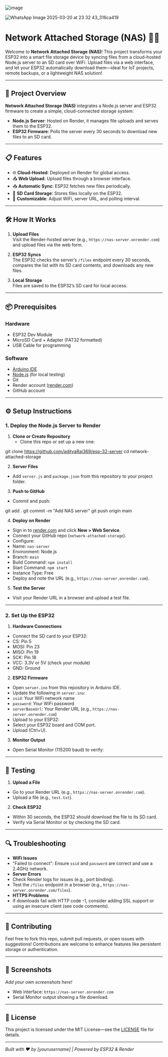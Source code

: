 ![image](https://github.com/user-attachments/assets/8c0c86e5-34e3-45ea-83dc-a9a94a2f9300)

![WhatsApp Image 2025-03-20 at 23 32 43_316ca419](https://github.com/user-attachments/assets/eab749b0-154d-433d-98db-93217105ff09)

# Network Attached Storage (NAS) 📡💾

Welcome to **Network Attached Storage (NAS)**! This project transforms your ESP32 into a smart file storage device by syncing files from a cloud-hosted Node.js server to an SD card over WiFi. Upload files via a web interface, and let your ESP32 automatically download them—ideal for IoT projects, remote backups, or a lightweight NAS solution!


---

## 🚀 Project Overview

**Network Attached Storage (NAS)** integrates a Node.js server and ESP32 firmware to create a simple, cloud-connected storage system:
- **Node.js Server**: Hosted on Render, it manages file uploads and serves them to the ESP32.
- **ESP32 Firmware**: Polls the server every 30 seconds to download new files to an SD card.

---

## 📋 Features
- 🌐 **Cloud-Hosted**: Deployed on Render for global access.
- 📤 **Web Upload**: Upload files through a browser interface.
- 📥 **Automatic Sync**: ESP32 fetches new files periodically.
- 💾 **SD Card Storage**: Stores files locally on the ESP32.
- 🔧 **Customizable**: Adjust WiFi, server URL, and polling interval.

---

## 🛠️ How It Works

1. **Upload Files**  
   Visit the Render-hosted server (e.g., `https://nas-server.onrender.com`) and upload files via the web form.

2. **ESP32 Syncs**  
   The ESP32 checks the server’s `/files` endpoint every 30 seconds, compares the list with its SD card contents, and downloads any new files.

3. **Local Storage**  
   Files are saved to the ESP32’s SD card for local access.


---

## 📦 Prerequisites

### Hardware
- ESP32 Dev Module
- MicroSD Card + Adapter (FAT32 formatted)
- USB Cable for programming

### Software
- [Arduino IDE](https://www.arduino.cc/en/software)
- [Node.js](https://nodejs.org) (for local testing)
- Git
- Render account ([render.com](https://render.com))
- GitHub account

---

## ⚙️ Setup Instructions

### 1. Deploy the Node.js Server to Render
1. **Clone or Create Repository**
   - Clone this repo or set up a new one:



git clone https://github.com/adityaRaj369/esp-32-server
cd network-attached-storage




2. **Server Files**
- Add `server.js` and `package.json` from this repository to your project folder.

3. **Push to GitHub**
- Commit and push:



git add .
git commit -m "Add NAS server"
git push origin main





4. **Deploy on Render**
- Sign in to [render.com](https://render.com) and click **New > Web Service**.
- Connect your GitHub repo (`network-attached-storage`).
- Configure:
- Name: `nas-server`
- Environment: Node.js
- Branch: `main`
- Build Command: `npm install`
- Start Command: `npm start`
- Instance Type: Free
- Deploy and note the URL (e.g., `https://nas-server.onrender.com`).

5. **Test the Server**
- Visit your Render URL in a browser and upload a test file.

---

### 2. Set Up the ESP32
1. **Hardware Connections**
- Connect the SD card to your ESP32:
- CS: Pin 5
- MOSI: Pin 23
- MISO: Pin 19
- SCK: Pin 18
- VCC: 3.3V or 5V (check your module)
- GND: Ground

2. **ESP32 Firmware**
- Open `server.ino` from this repository in Arduino IDE.
- Update the following in `server.ino`:
- `ssid`: Your WiFi network name
- `password`: Your WiFi password
- `serverBaseUrl`: Your Render URL (e.g., `https://nas-server.onrender.com`)
- Upload to your ESP32:
- Select your ESP32 board and COM port.
- Upload (Ctrl+U).

3. **Monitor Output**
- Open Serial Monitor (115200 baud) to verify:





---

## 🧪 Testing
1. **Upload a File**
- Go to your Render URL (e.g., `https://nas-server.onrender.com`).
- Upload a file (e.g., `test.txt`).

2. **Check ESP32**
- Within 30 seconds, the ESP32 should download the file to its SD card.
- Verify via Serial Monitor or by checking the SD card.

---

## 🔍 Troubleshooting
- **WiFi Issues**
- "Failed to connect": Ensure `ssid` and `password` are correct and use a 2.4GHz network.
- **Server Errors**
- Check Render logs for issues (e.g., port binding).
- Test the `/files` endpoint in a browser (e.g., `https://nas-server.onrender.com/files`).
- **HTTPS Problems**
- If downloads fail with HTTP code -1, consider adding SSL support or using an insecure client (see code comments).

---

## 🌟 Contributing
Feel free to fork this repo, submit pull requests, or open issues with suggestions! Contributions are welcome to enhance features like persistent storage or authentication.

---

## 📸 Screenshots
*Add your own screenshots here!*  
- Web interface: `https://nas-server.onrender.com`  
- Serial Monitor output showing a file download.

---

## 📜 License
This project is licensed under the MIT License—see the [LICENSE](LICENSE) file for details.

---

*Built with ❤️ by [yourusername] | Powered by ESP32 & Render*
